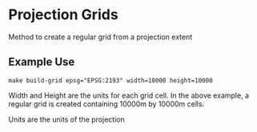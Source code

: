 # Projection Grids

Method to create a regular grid from a projection extent

## Example Use

```
make build-grid epsg="EPSG:2193" width=10000 height=10000
```

Width and Height are the units for each grid cell. In the above example, a regular grid is created containing 10000m by 10000m cells.

Units are the units of the projection